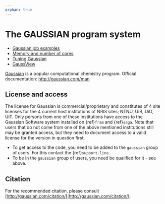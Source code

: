 ```yaml
---
orphan: true
---
```


# The GAUSSIAN program system

* [Gaussian job examples](gaussian_job_example.md)
* [Memory and number of cores](gaussian_resources.md)
* [Tuning Gaussian](gaussian_tuning.md)
* [GaussView](gaussview.md)

[Gaussian](http://gaussian.com/) is a popular computational chemistry program.
Official documentation: <http://gaussian.com/man>


## License and access

The license for Gaussian is commercial/proprietary and constitutes of 4 site
licenses for the 4 current host institutions of NRIS sites; NTNU, UiB,
UiO, UiT. Only persons from one of these institutions have access to the
Gaussian Software system installed on {ref}`fram` and {ref}`saga`. Note that users that do not come
from one of the above mentioned institutions still may be granted access, but
they need to document access to a valid license for the version in question
first.

- To get access to the code, you need to be added to the `gaussian` group of
  users. For this contact the {ref}`support-line`.
- To be in the `gaussian` group of users, you need be qualified for it - see above.


## Citation

For the recommended citation, please consult [http://gaussian.com/citation/](http://gaussian.com/citation/).
